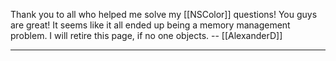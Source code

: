Thank you to all who helped me solve my [[NSColor]] questions!  You guys are great!  It seems like it all ended up being a memory management problem.  I will retire this page, if no one objects. -- [[AlexanderD]]

----